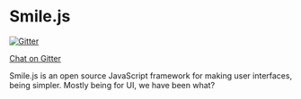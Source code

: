 # Smile.js
[![Gitter](https://badges.gitter.im/AfterNetwork-smileycreations/community.svg)](https://gitter.im/AfterNetwork-smileycreations/community?utm_source=badge&utm_medium=badge&utm_campaign=pr-badge)

[Chat on Gitter](https://gitter.im/Smile-js/community)

Smile.js is an open source JavaScript framework for making user interfaces, being simpler. Mostly being for UI, we have been what?
